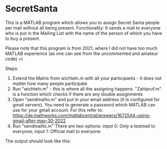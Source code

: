# SecretSanta
This is a MATLAB program which allows you to assign Secret Santa people per mail without all being present.
Functionality: It sends a mail to everyone who is  put in the Mailing List with the name of the person of which you have to buy a present.

Please note that this program is from 2021, where I did not have too much MATLAB experience (as one can see from the uncommented and amateur code) =)

Steps:

  1. Extend the Matrix from wichteln.m with all your participants - it does not matter how many people participate
  2. Run "wichteln.m" - this is where all the assigning happens. "Zahlpruf.m" is a function which checks if there are any double assignments
  3. Open "sendmailto.m" and put in your email address (it is configured for gmail servers). You need to generate a password which MATLAB can use for your gmail account.
     For this refer to: https://de.mathworks.com/matlabcentral/answers/1672544-using-gmail-after-may-30-2022
   4. Run "sendmailto.m" There are two options: input 0: Only a testmail to everyone; input 1: Official mail to everyone.

The output should look like this:



